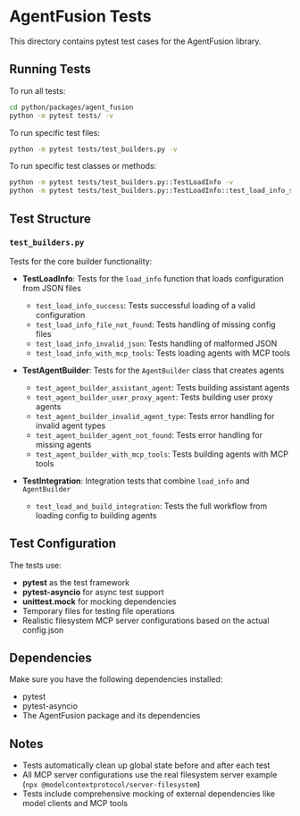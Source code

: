 # AgentFusion Tests

This directory contains pytest test cases for the AgentFusion library.

## Running Tests

To run all tests:
```bash
cd python/packages/agent_fusion
python -m pytest tests/ -v
```

To run specific test files:
```bash
python -m pytest tests/test_builders.py -v
```

To run specific test classes or methods:
```bash
python -m pytest tests/test_builders.py::TestLoadInfo -v
python -m pytest tests/test_builders.py::TestLoadInfo::test_load_info_success -v
```

## Test Structure

### `test_builders.py`
Tests for the core builder functionality:

- **TestLoadInfo**: Tests for the `load_info` function that loads configuration from JSON files
  - `test_load_info_success`: Tests successful loading of a valid configuration
  - `test_load_info_file_not_found`: Tests handling of missing config files
  - `test_load_info_invalid_json`: Tests handling of malformed JSON
  - `test_load_info_with_mcp_tools`: Tests loading agents with MCP tools

- **TestAgentBuilder**: Tests for the `AgentBuilder` class that creates agents
  - `test_agent_builder_assistant_agent`: Tests building assistant agents
  - `test_agent_builder_user_proxy_agent`: Tests building user proxy agents
  - `test_agent_builder_invalid_agent_type`: Tests error handling for invalid agent types
  - `test_agent_builder_agent_not_found`: Tests error handling for missing agents
  - `test_agent_builder_with_mcp_tools`: Tests building agents with MCP tools

- **TestIntegration**: Integration tests that combine `load_info` and `AgentBuilder`
  - `test_load_and_build_integration`: Tests the full workflow from loading config to building agents

## Test Configuration

The tests use:
- **pytest** as the test framework
- **pytest-asyncio** for async test support
- **unittest.mock** for mocking dependencies
- Temporary files for testing file operations
- Realistic filesystem MCP server configurations based on the actual config.json

## Dependencies

Make sure you have the following dependencies installed:
- pytest
- pytest-asyncio
- The AgentFusion package and its dependencies

## Notes

- Tests automatically clean up global state before and after each test
- All MCP server configurations use the real filesystem server example (`npx @modelcontextprotocol/server-filesystem`)
- Tests include comprehensive mocking of external dependencies like model clients and MCP tools 